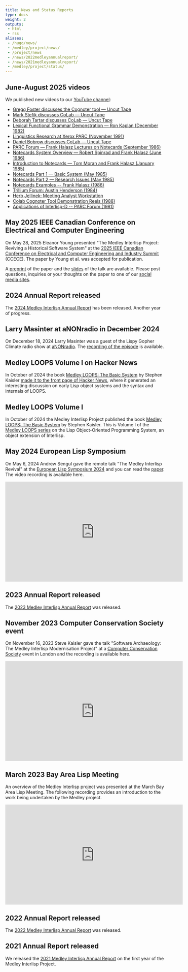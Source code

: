 ```yaml
---
title: News and Status Reports
type: docs
weight: 2
outputs:
 - html
 - rss
aliases:
 - /hugo/news/
 - /medley/project/news/
 - /project/news
 - /news/2022medleyannualreport/
 - /news/2021medleyannualreport/
 - /medley/project/status/
---
```


## June-August 2025 videos

We published new videos to our [YouTube channel](https://www.youtube.com/@Interlisp):

* [Gregg Foster discusses the Cognoter tool — Uncut Tape](https://www.youtube.com/watch?v=AD62cLch1NM)
* [Mark Stefik discusses CoLab — Uncut Tape](https://www.youtube.com/watch?v=n2clmDuWVdA)
* [Deborah Tartar discusses CoLab — Uncut Tape](https://www.youtube.com/watch?v=iCf49xLRJxg)
* [Lexical Functional Grammar Demonstration — Ron Kaplan (December 1982)](https://www.youtube.com/watch?v=t6RZp2AhKyw)
* [Linguistics Research at Xerox PARC (November 1991)](https://www.youtube.com/watch?v=h4fEIIDJgRk)
* [Daniel Bobrow discusses CoLab — Uncut Tape](https://www.youtube.com/watch?v=c0vijiBAqM0)
* [PARC Forum — Frank Halasz Lectures on Notecards (September 1986)](https://www.youtube.com/watch?v=4icjACQQgN8)
* [Notecards System Overview — Robert Spinrad and Frank Halasz (June 1986)](https://www.youtube.com/watch?v=gY_p8ZIa4Kk)
* [Introduction to Notecards — Tom Moran and Frank Halasz (January 1985)](https://www.youtube.com/watch?v=KS0yNjZE5ew)
* [Notecards Part 1 — Basic System (May 1985)](https://www.youtube.com/watch?v=CZCitxFlnqQ)
* [Notecards Part 2 — Research Issues (May 1985)](https://www.youtube.com/watch?v=MsYGDON_7Ds)
* [Notecards Examples -- Frank Halasz (1986)](https://www.youtube.com/watch?v=qtC5-Zq-UCg)
* [Trillium Forum: Austin Henderson (1984)](https://www.youtube.com/watch?v=pXwzh1Q2GeQ)
* [Herb Jellinek: Meeting Analyst Workstation](https://www.youtube.com/watch?v=HmPA1hHi7RM)
* [Colab Cognoter Tool Demonstration Reels (1988)](https://www.youtube.com/watch?v=KzBj13OSVzM)
* [Applications of Interlisp-D -- PARC Forum (1981)](https://www.youtube.com/watch?v=TXujD1bF1NI)

## May 2025 IEEE Canadian Conference on Electrical and Computer Engineering

On May 28, 2025 Eleanor Young presented "The Medley Interlisp Project: Reviving a Historical Software System" at the [2025 IEEE Canadian Conference on Electrical and Computer Engineering and Industry Summit](https://ccece2025.ieee.ca) (CCECE). The paper by Young et al. was accepted for publication.

A [preprint](/documentation/young-ccece2025.pdf) of the paper and the [slides](/documentation/young-ccece2025-slides.pdf) of the talk are available. Please post questions, inquiries or your thoughts on the paper to one of our [social media sites](../getInvolved#3-join-in-the-discussions).

## 2024 Annual Report released

The [2024 Medley Interlisp Annual Report](/project/status/2024medleyannualreport) has been released.  Another year of progress.

## Larry Masinter at aNONradio in December 2024

On December 18, 2024 Larry Masinter was a guest of the Lispy Gopher Climate radio show at [aNONradio](https://anonradio.net). The [recording of the episode](https://archives.anonradio.net/202412180000_screwtape.mp3) is available.

## Medley LOOPS Volume I on Hacker News

In October of 2024 the book [Medley LOOPS: The Basic System](/documentation/2024-loops-book-1.pdf) by Stephen Kaisler [made it to the front page of Hacker News](https://news.ycombinator.com/item?id=41859622), where it generated an interesting discussion on early Lisp object systems and the syntax and internals of LOOPS.

## Medley LOOPS Volume I

In October of 2024 the Medley Interlisp Project published the book [Medley LOOPS: The Basic System](/documentation/2024-loops-book-1.pdf) by Stephen Kaisler. This is Volume I of the [Medley LOOPS series](/software/using-medley#interlisp-books) on the Lisp Object-Oriented Programming System, an object extension of Interlisp.

## May 2024 European Lisp Symposium

On May 6, 2024 Andrew Sengul gave the remote talk "The Medley Interlisp Revival" at the [European Lisp Symposium 2024](https://european-lisp-symposium.org/2024/index.html) and you can read the [paper](https://doi.org/10.5281/zenodo.11090093). The video recording is available here.

<iframe width="560" height="315" src="https://www.youtube-nocookie.com/embed/ZBAJukF5mPE?si=nLVT7PRHd4-m0OMp" title="YouTube video player" frameborder="0" allow="accelerometer; autoplay; clipboard-write; encrypted-media; gyroscope; picture-in-picture; web-share" referrerpolicy="strict-origin-when-cross-origin" allowfullscreen></iframe>

## 2023 Annual Report released

The [2023 Medley Interlisp Annual Report](/project/status/2023medleyannualreport) was released.

## November 2023 Computer Conservation Society event

On November 16, 2023 Steve Kaisler gave the talk "Software Archaeology: The Medley Interlisp Modernisation Project" at a [Computer Conservation Society](https://www.computerconservationsociety.org/) event in London and the recording is available here.

<iframe width="560" height="315" src="https://www.youtube-nocookie.com/embed/VcRsSAzUIx0?si=QIbQ3_owOYbC57uW" title="YouTube video player" frameborder="0" allow="accelerometer; autoplay; clipboard-write; encrypted-media; gyroscope; picture-in-picture; web-share" allowfullscreen></iframe>

## March 2023 Bay Area Lisp Meeting

An overview of the Medley Interlisp project was presented at the March Bay Area
Lisp Meeting.  The following recording provides an introduction to the work
being undertaken by the Medley project.

<iframe width="560" height="315" src="https://www.youtube.com/embed/N1MobfEaoWY" title="YouTube video player" frameborder="0" allow="accelerometer; autoplay; clipboard-write; encrypted-media; gyroscope; picture-in-picture; web-share" allowfullscreen></iframe>

## 2022 Annual Report released

The [2022 Medley Interlisp Annual Report](/project/status/2022medleyannualreport) was released.

## 2021 Annual Report released

We released the [2021 Medley Interlisp Annual Report](/project/status/2021medleyannualreport) on the first year of the Medley Interlisp Project.
